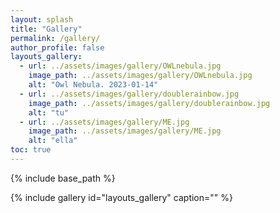 ```yaml
---
layout: splash
title: "Gallery"
permalink: /gallery/
author_profile: false
layouts_gallery:
  - url: ../assets/images/gallery/OWLnebula.jpg
    image_path: ../assets/images/gallery/OWLnebula.jpg
    alt: "Owl Nebula. 2023-01-14"
  - url: ../assets/images/gallery/doublerainbow.jpg
    image_path: ../assets/images/gallery/doublerainbow.jpg
    alt: "tu"
  - url: ../assets/images/gallery/ME.jpg
    image_path: ../assets/images/gallery/ME.jpg
    alt: "ella"
toc: true
---
```

{% include base_path %}

{% include gallery id="layouts_gallery"  caption="" %}
